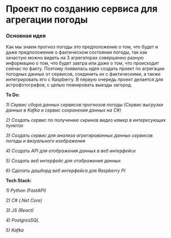 # Проект по созданию сервиса для агрегации погоды #

### Основная идея ###

Как мы знаем прогноз погоды это предположение о том, что будет и даже предположение о фактическом состоянии погоды, так
как зачастую можно видеть на 3 агрегаторах совершенно разную информацию о том, что будет завтра или даже о том,
что происходит сейчас по факту. Поэтому появилась идея создать проект по агрегации погодных данных от сервисов, 
соединить их с фактическими, а также интегрировать его с Raspberry. В первую очередь проект делается для астрофотографов,
с целью планировать выезды загород.

**To Do:**

_1) Сервис сбора данных сервисов прогнозов погоды (Сервис выгрузки данных в Kafka и сервис сохранения данных на C#)_

_2) Создать сервис по получению скринов видео камер в интересующих пунктах_

_3) Создать сервис для анализа агрегированных данных сервисов погоды и визуального изображения_

_4) Создать API для отображения данных в веб интерфейсе_

_5) Создать веб интерфейс для отображения данных_

_6) Сделать дашборд веб интерфейса для Raspberry PI_

**Tech Stack:**

_1) Python (FastAPI)_

_2) C# (.Net Core)_

_3) JS (React)_

_4) PostgresSQL_

_5) Kafka_
